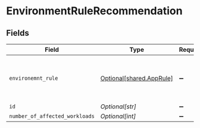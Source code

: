 # EnvironmentRuleRecommendation


## Fields

| Field                                                                 | Type                                                                  | Required                                                              | Description                                                           |
| --------------------------------------------------------------------- | --------------------------------------------------------------------- | --------------------------------------------------------------------- | --------------------------------------------------------------------- |
| `environemnt_rule`                                                    | [Optional[shared.AppRule]](undefined/models/shared/apprule.md)        | :heavy_minus_sign:                                                    | A rule that states what Apps are allowed to run on what environments. |
| `id`                                                                  | *Optional[str]*                                                       | :heavy_minus_sign:                                                    | N/A                                                                   |
| `number_of_affected_workloads`                                        | *Optional[int]*                                                       | :heavy_minus_sign:                                                    | N/A                                                                   |